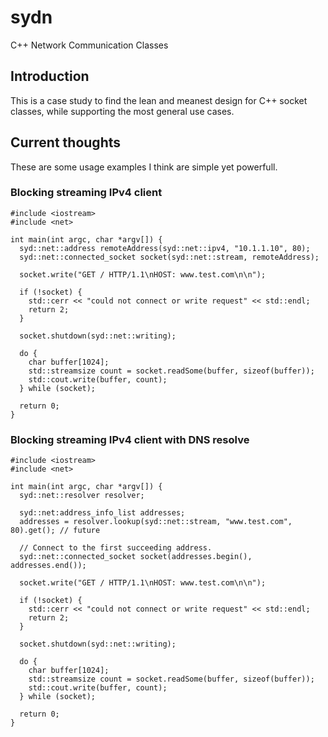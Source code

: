 # sydn
C++ Network Communication Classes


## Introduction

This is a case study to find the lean and meanest design for C++ socket classes, while supporting
the most general use cases.

## Current thoughts

These are some usage examples I think are simple yet powerfull.

### Blocking streaming IPv4 client

``` 
#include <iostream>
#include <net>

int main(int argc, char *argv[]) {
  syd::net::address remoteAddress(syd::net::ipv4, "10.1.1.10", 80);
  syd::net::connected_socket socket(syd::net::stream, remoteAddress);
  
  socket.write("GET / HTTP/1.1\nHOST: www.test.com\n\n");

  if (!socket) {
    std::cerr << "could not connect or write request" << std::endl;
    return 2;
  }

  socket.shutdown(syd::net::writing);

  do {
    char buffer[1024];
    std::streamsize count = socket.readSome(buffer, sizeof(buffer));
    std::cout.write(buffer, count);
  } while (socket);

  return 0;
}

```

### Blocking streaming IPv4 client with DNS resolve

```
#include <iostream>
#include <net>

int main(int argc, char *argv[]) {
  syd::net::resolver resolver;
  
  syd::net:address_info_list addresses;
  addresses = resolver.lookup(syd::net::stream, "www.test.com", 80).get(); // future

  // Connect to the first succeeding address.
  syd::net::connected_socket socket(addresses.begin(), addresses.end());
  
  socket.write("GET / HTTP/1.1\nHOST: www.test.com\n\n");

  if (!socket) {
    std::cerr << "could not connect or write request" << std::endl;
    return 2;
  }

  socket.shutdown(syd::net::writing);

  do {
    char buffer[1024];
    std::streamsize count = socket.readSome(buffer, sizeof(buffer));
    std::cout.write(buffer, count);
  } while (socket);

  return 0;
}
```
